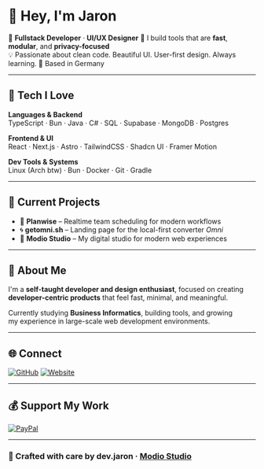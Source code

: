# 👋 Hey, I'm Jaron  

🚀 **Fullstack Developer** · **UI/UX Designer**
🧠 I build tools that are **fast**, **modular**, and **privacy-focused**  
💡 Passionate about clean code. Beautiful UI. User-first design. Always learning.
📍 Based in Germany  

---

## 🔧 Tech I Love  

**Languages & Backend**  
TypeScript · Bun · Java · C# · SQL · Supabase · MongoDB · Postgres 

**Frontend & UI**  
React · Next.js · Astro · TailwindCSS · Shadcn UI · Framer Motion  

**Dev Tools & Systems**  
Linux (Arch btw) · Bun · Docker · Git · Gradle  

---

## 🧪 Current Projects  

- 🧭 **Planwise** – Realtime team scheduling for modern workflows  
- 🌀 **getomni.sh** – Landing page for the local-first converter *Omni*  
- 🎯 **Modio Studio** – My digital studio for modern web experiences  

---

## 💬 About Me  

I'm a **self-taught developer and design enthusiast**, focused on creating  
**developer-centric products** that feel fast, minimal, and meaningful.  

Currently studying **Business Informatics**, building tools, and growing  
my experience in large-scale web development environments.  

---

## 🌐 Connect  

[![GitHub](https://img.shields.io/badge/GitHub-181717.svg?style=for-the-badge&logo=github&logoColor=white)](https://github.com/devjaron)
[![Website](https://img.shields.io/badge/Website-000000.svg?style=for-the-badge&logo=vercel&logoColor=white)](https://modio.studio)

---

## 💰 Support My Work  

[![PayPal](https://img.shields.io/badge/Donate%20on%20PayPal-00457C?style=for-the-badge&logo=paypal&logoColor=white)](https://paypal.me/JaronGe)

---

### 🖤 Crafted with care by **dev.jaron** · [Modio Studio](https://modio.studio)
